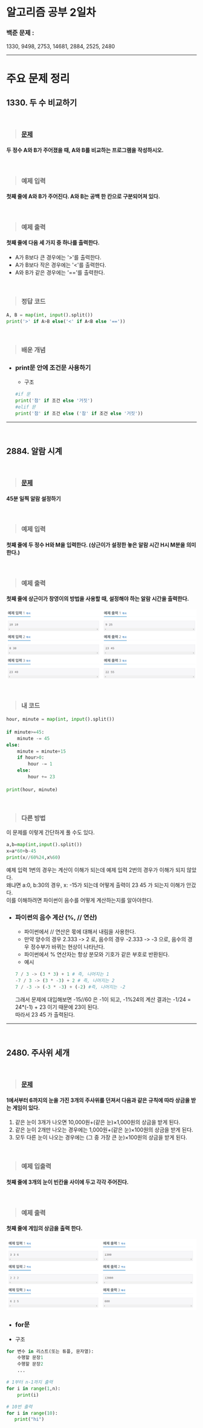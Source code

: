 # 알고리즘 공부 2일차

### 백준 문제 :

1330, 9498, 2753, 14681, 2884, 2525, 2480

---

# 주요 문제 정리

## 1330. 두 수 비교하기

<br/>

> ### [문제](https://www.acmicpc.net/problem/1330)

#### 두 정수 A와 B가 주어졌을 때, A와 B를 비교하는 프로그램을 작성하시오.

<br/>

> ### 예제 입력

#### 첫째 줄에 A와 B가 주어진다. A와 B는 공백 한 칸으로 구분되어져 있다.

<br/>

> ### 예제 출력

#### 첫째 줄에 다음 세 가지 중 하나를 출력한다.

- A가 B보다 큰 경우에는 '>'를 출력한다.
- A가 B보다 작은 경우에는 '<'를 출력한다.
- A와 B가 같은 경우에는 '=='를 출력한다.

<br/>

> ### 정답 코드

```python
A, B = map(int, input().split())
print('>' if A>B else('<' if A<B else '=='))
```

<br/>

> ### 배운 개념

- ### print문 안에 조건문 사용하기

  - 구조

  ```python
  #if 문
  print('참' if 조건 else '거짓')
  #elif 문
  print('참' if 조건 else ('참' if 조건 else '거짓'))
  ```

---

<br/>

## 2884. 알람 시계

<br/>

> ### [문제](https://www.acmicpc.net/problem/2884)

#### 45분 일찍 알람 설정하기

<br/>

> ### 예제 입력

#### 첫째 줄에 두 정수 H와 M을 입력한다. (상근이가 설정한 놓은 알람 시간 H시 M분을 의미한다.)

<br/>

> ### 예제 출력

#### 첫째 줄에 상근이가 창영이의 방법을 사용할 때, 설정해야 하는 알람 시간을 출력한다.

![problem](./Image/2884.PNG)

<br/>

> ### 내 코드

```python
hour, minute = map(int, input().split())

if minute>=45:
    minute -= 45
else:
    minute = minute+15
    if hour>0:
        hour -= 1
    else:
        hour += 23

print(hour, minute)
```

<br/>

> ### 다른 방법

이 문제를 이렇게 간단하게 풀 수도 있다.

```python
a,b=map(int,input().split())
x=a*60+b-45
print(x//60%24,x%60)
```

예제 입력 1번의 경우는 계산이 이해가 되는데 예제 입력 2번의 경우가 이해가 되지 않았다.
<br/>왜냐면 a:0, b:30의 경우, x: -15가 되는데 어떻게 출력이 23 45 가 되는지 이해가 안갔다.
<br/>이를 이해하려면 파이썬이 음수를 어떻게 계산하는지를 알아야한다.

- ### 파이썬의 음수 계산 (%, // 연산)

  - 파이썬에서 // 연산은 몫에 대해서 내림을 사용한다.
  - 만약 양수의 경우 2.333 -> 2 로, 음수의 경우 -2.333 -> -3 으로, 음수의 경우 정수부가 바뀌는 현상이 나타난다.
  - 파이썬에서 % 연산자는 항상 분모와 기호가 같은 부호로 반환된다.
  - 예시

  ```python
  7 / 3 -> (3 * 3) + 1 # 즉, 나머지는 1
  -7 / 3 -> (3 * -3) + 2 # 즉, 나머지는 2
  7 / -3 -> (-3 * -3) + (-2) #즉, 나머지는 -2
  ```

  그래서 문제에 대입해보면
  -15//60 은 -1이 되고, -1%24의 계산 결과는 -1/24 = 24\*(-1) + 23 이기 때문에 23이 된다.
  <br/> 따라서 23 45 가 출력된다.

---

<br/>

## 2480. 주사위 세개

<br/>

> ### [문제](https://www.acmicpc.net/problem/2480)

#### 1에서부터 6까지의 눈을 가진 3개의 주사위를 던져서 다음과 같은 규칙에 따라 상금을 받는 게임이 있다.

1. 같은 눈이 3개가 나오면 10,000원+(같은 눈)×1,000원의 상금을 받게 된다.
2. 같은 눈이 2개만 나오는 경우에는 1,000원+(같은 눈)×100원의 상금을 받게 된다.
3. 모두 다른 눈이 나오는 경우에는 (그 중 가장 큰 눈)×100원의 상금을 받게 된다.

<br/>

> ### 예제 입출력

#### 첫째 줄에 3개의 눈이 빈칸을 사이에 두고 각각 주어진다.

<br/>

> ### 예제 출력

#### 첫째 줄에 게임의 상금을 출력 한다.

![problem](./Image/2480.PNG)

- ### for문
- 구조

```python
for 변수 in 리스트(또는 튜플, 문자열):
    수행할 문장1
    수행할 문장2
    ...
```

```python
# 1부터 n-1까지 출력
for i in range(1,n):
    print(i)
```

```python
# 10번 출력
for i in range(10):
   print("hi")
```

